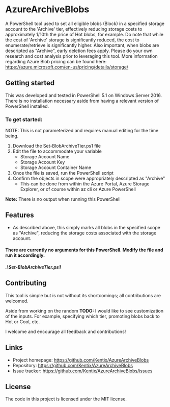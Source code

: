# AzureArchiveBlobs

A PowerShell tool used to set all eligible blobs (Block) in a specified storage account to the 'Archive' tier, effectively reducing storage costs to approximately 1/10th the price of Hot blobs, for example. Do note that while the cost of 'Archive' storage is significantly reduced, the cost to enumerate/retrieve is significantly higher. Also important, when blobs are descripted as "Archive", early deletion fees apply. Please do your own research and cost analysis prior to leveraging this tool. More information regarding Azure Blob pricing can be found here: https://azure.microsoft.com/en-us/pricing/details/storage/

## Getting started

This was developed and tested in PowerShell 5.1 on Windows Server 2016. There is no installation necessary aside from having a relevant version of PowerShell installed.

### To get started:

NOTE: This is not parameterized and requires manual editing for the time being.

1. Download the Set-BlobArchiveTier.ps1 file
2. Edit the file to accommodate your variable
   * Storage Account Name
   * Storage Account Key
   * Storage Account Container Name
3. Once the file is saved, run the PowerShell script
4. Confirm the objects in scope were appropriately descripted as "Archive"
   * This can be done from within the Azure Portal, Azure Storage Explorer, or of course within az cli or Azure PowerShell

**Note:** There is no output when running this PowerShell

## Features

* As described above, this simply marks all blobs in the specified scope as "Archive", reducing the storage costs associated with the storage account.

#### There are currently no arguments for this PowerShell. Modify the file and run it accordingly.
#####   .\Set-BlobArchiveTier.ps1

## Contributing

This tool is simple but is not without its shortcomings; all contributions are welcomed.

Aside from working on the random **TODO:** I would like to see customization of the inputs. For example, specifying which tier, promoting blobs back to Hot or Cool, etc.

I welcome and encourage all feedback and contributions!


## Links

- Project homepage: https://github.com/Kentix/AzureArchiveBlobs
- Repository: https://github.com/Kentix/AzureArchiveBlobs
- Issue tracker: https://github.com/Kentix/AzureArchiveBlobs/issues

## License

The code in this project is licensed under the MIT license.